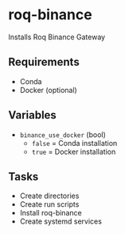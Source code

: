 # roq-binance

Installs Roq Binance Gateway

## Requirements

* Conda
* Docker (optional)

## Variables

* `binance_use_docker` (bool)
  * `false` = Conda installation
  * `true` = Docker installation

## Tasks

* Create directories
* Create run scripts
* Install roq-binance
* Create systemd services
